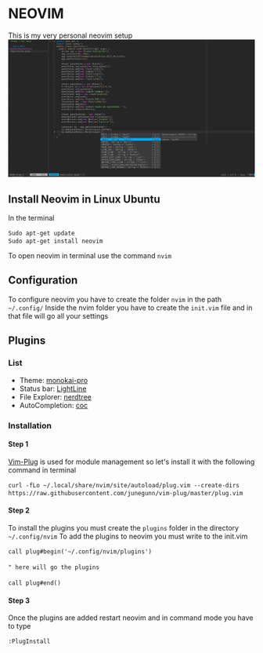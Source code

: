# NEOVIM
This is my very personal neovim setup
![](https://github.com/Cabanesdev/nvim/blob/main/images/screenshoot.png)

## Install Neovim in Linux Ubuntu

In the terminal

~~~
Sudo apt-get update
Sudo apt-get install neovim
~~~

To open neovim in terminal use the command `nvim`

## Configuration
To configure neovim you have to create the folder `nvim` in the path `~/.config/` 
Inside the nvim folder you have to create the `init.vim` file and in that file will go all your settings

## Plugins
### List
- Theme: [monokai-pro](https://github.com/phanviet/vim-monokai-pro)
- Status bar: [LightLine](https://github.com/itchyny/lightline.vim)
- File Explorer: [nerdtree](https://github.com/scrooloose/nerdtree)
- AutoCompletion: [coc](https://github.com/neoclide/coc.nvim)

### Installation

#### Step 1
[Vim-Plug](https://github.com/junegunn/vim-plug) is used for module management so let's install it with the following command in terminal
~~~
curl -fLo ~/.local/share/nvim/site/autoload/plug.vim --create-dirs https://raw.githubusercontent.com/junegunn/vim-plug/master/plug.vim
~~~

#### Step 2

To install the plugins you must create the `plugins` folder in the directory `~/.config/nvim`
To add the plugins to neovim you must write to the init.vim

~~~
call plug#begin('~/.config/nvim/plugins')

" here will go the plugins 

call plug#end()
~~~

#### Step 3
Once the plugins are added restart neovim and in command mode you have to type 

~~~
:PlugInstall
~~~
